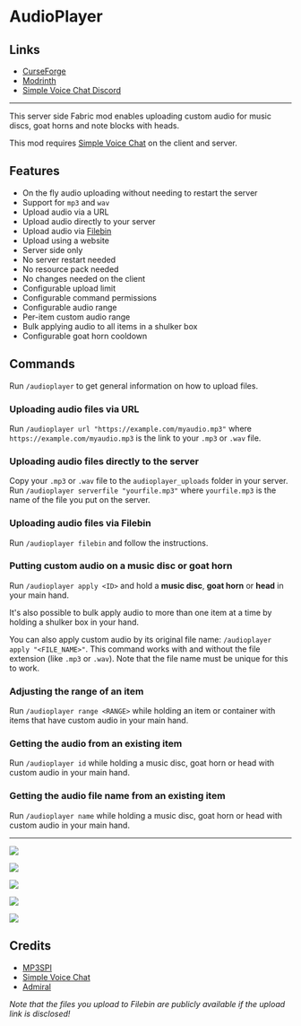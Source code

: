 <!-- modrinth_exclude.start -->

# AudioPlayer

## Links

- [CurseForge](https://www.curseforge.com/minecraft/mc-mods/audioplayer)
- [Modrinth](https://modrinth.com/mod/audioplayer)
- [Simple Voice Chat Discord](https://discord.gg/4dH2zwTmyX)

---

<!-- modrinth_exclude.end -->

This server side Fabric mod enables uploading custom audio for music discs, goat horns and note blocks with heads.

This mod requires [Simple Voice Chat](https://www.curseforge.com/minecraft/mc-mods/simple-voice-chat) on the client and server.

## Features

- On the fly audio uploading without needing to restart the server
- Support for `mp3` and `wav`
- Upload audio via a URL
- Upload audio directly to your server
- Upload audio via [Filebin](https://github.com/espebra/filebin2/)
- Upload using a website
- Server side only
- No server restart needed
- No resource pack needed
- No changes needed on the client
- Configurable upload limit
- Configurable command permissions
- Configurable audio range
- Per-item custom audio range
- Bulk applying audio to all items in a shulker box
- Configurable goat horn cooldown

## Commands

Run `/audioplayer` to get general information on how to upload files.

### Uploading audio files via URL

Run `/audioplayer url "https://example.com/myaudio.mp3"` where `https://example.com/myaudio.mp3` is the link to your `.mp3` or `.wav` file.

### Uploading audio files directly to the server

Copy your `.mp3` or `.wav` file to the `audioplayer_uploads` folder in your server.
Run `/audioplayer serverfile "yourfile.mp3"` where `yourfile.mp3` is the name of the file you put on the server.

### Uploading audio files via Filebin

Run `/audioplayer filebin` and follow the instructions.

### Putting custom audio on a music disc or goat horn

Run `/audioplayer apply <ID>` and hold a **music disc**, **goat horn** or **head** in your main hand.

It's also possible to bulk apply audio to more than one item at a time by holding a shulker box in your hand.

You can also apply custom audio by its original file name:
`/audioplayer apply "<FILE_NAME>"`.
This command works with and without the file extension (like `.mp3` or `.wav`).
Note that the file name must be unique for this to work.

### Adjusting the range of an item

Run `/audioplayer range <RANGE>` while holding an item or container with items that have custom audio in your main hand.

### Getting the audio from an existing item

Run `/audioplayer id` while holding a music disc, goat horn or head with custom audio in your main hand.

### Getting the audio file name from an existing item

Run `/audioplayer name` while holding a music disc, goat horn or head with custom audio in your main hand.

---
[![](https://user-images.githubusercontent.com/13237524/179395180-05f2ec3b-2ed3-412d-8639-72c7f13a8068.png)](https://youtu.be/j8GRcYnjUp8)

[![](https://user-images.githubusercontent.com/13237524/179395233-582b70bc-f308-47c7-96ff-541257e86545.png)](https://youtu.be/tixidvB4Zko)

![](https://user-images.githubusercontent.com/13237524/179395296-be3643eb-1c23-4300-ac17-25d11d53d6f3.png)

![](https://user-images.githubusercontent.com/13237524/142997959-9120d038-4ee6-45bb-8815-2179884ef958.png)

![](https://user-images.githubusercontent.com/13237524/143213769-99a6b03a-887a-4b30-8b18-baf394be6b6c.png)

## Credits

- [MP3SPI](https://github.com/umjammer/mp3spi)
- [Simple Voice Chat](https://github.com/henkelmax/simple-voice-chat)
- [Admiral](https://github.com/henkelmax/admiral)

*Note that the files you upload to Filebin are publicly available if the upload link is disclosed!*
